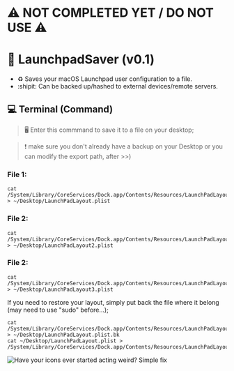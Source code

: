 # :warning: NOT COMPLETED YET / DO NOT USE :warning:
# :black_square_button: LaunchpadSaver (v0.1)
* :recycle: Saves your macOS Launchpad user configuration to a file.
* :shipit: Can be backed up/hashed to external devices/remote servers.

## :computer: Terminal (Command)
> :desktop_computer: Enter this commmand to save it to a file on your desktop; 

> :heavy_exclamation_mark: make sure you don't already have a backup on your Desktop or you can modify the export path, after >>)

### File 1:
```
cat /System/Library/CoreServices/Dock.app/Contents/Resources/LaunchPadLayout.plist > ~/Desktop/LaunchPadLayout.plist
```
### File 2:
```
cat /System/Library/CoreServices/Dock.app/Contents/Resources/LaunchPadLayout2.plist > ~/Desktop/LaunchPadLayout2.plist
```
### File 2:
```
cat /System/Library/CoreServices/Dock.app/Contents/Resources/LaunchPadLayout3.plist > ~/Desktop/LaunchPadLayout3.plist
```

If you need to restore your layout, simply put back the file where it belong (may need to use "sudo" before...);
```
cat /System/Library/CoreServices/Dock.app/Contents/Resources/LaunchPadLayout.plist > ~/Desktop/LaunchPadLayout.plist.bk
cat ~/Desktop/LaunchPadLayout.plist > /System/Library/CoreServices/Dock.app/Contents/Resources/LaunchPadLayout.plist
```

![Have your icons ever started acting weird? Simple fix](https://user-images.githubusercontent.com/91343617/210118185-151c57cb-daae-4b41-b2e6-b667073bc9dc.png)
